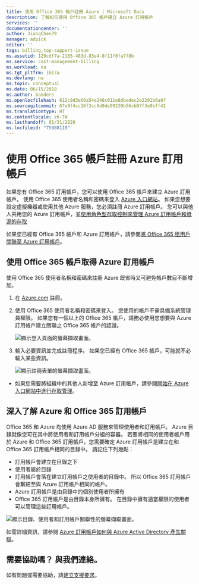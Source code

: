 ```yaml
---
title: 使用 Office 365 帳戶註冊 Azure | Microsoft Docs
description: 了解如何使用 Office 365 帳戶建立 Azure 訂用帳戶
services: ''
documentationcenter: ''
author: JiangChen79
manager: adpick
editor: ''
tags: billing,top-support-issue
ms.assetid: 129cdf7a-2165-483d-83e4-8f11f0fa7f8b
ms.service: cost-management-billing
ms.workload: na
ms.tgt_pltfrm: ibiza
ms.devlang: na
ms.topic: conceptual
ms.date: 06/15/2018
ms.author: banders
ms.openlocfilehash: 612c9d3e66a54e248c011e8dbedec2e2291b6a8f
ms.sourcegitcommit: 67e9f4cc16f2cc6d8de99239b56cb87f3e9bff41
ms.translationtype: HT
ms.contentlocale: zh-TW
ms.lasthandoff: 01/31/2020
ms.locfileid: "75988119"
---
```

# <a name="sign-up-for-an-azure-subscription-with-your-office-365-account"></a>使用 Office 365 帳戶註冊 Azure 訂用帳戶
如果您有 Office 365 訂用帳戶，您可以使用 Office 365 帳戶來建立 Azure 訂用帳戶。 使用 Office 365 使用者名稱和密碼來登入 [Azure 入口網站](https://portal.azure.com/)。 如果您想要設定虛擬機器或使用其他 Azure 服務，您必須註冊 Azure 訂用帳戶。 您可以與他人共用您的 Azure 訂用帳戶，並[使用角色型存取控制來管理 Azure 訂用帳戶和資源的存取](https://docs.microsoft.com/azure/role-based-access-control/role-assignments-portal)

如果您已經有 Office 365 帳戶和 Azure 訂用帳戶，請參閱[將 Office 365 租用戶關聯至 Azure 訂用帳戶](../../active-directory/fundamentals/active-directory-how-subscriptions-associated-directory.md)。

## <a name="get-an-azure-subscription-using-your-office-365-account"></a>使用 Office 365 帳戶取得 Azure 訂用帳戶

使用 Office 365 使用者名稱和密碼來註冊 Azure 既省時又可避免帳戶數目不斷增加。

1. 在 [Azure.com](https://account.azure.com/signup?offer=MS-AZR-0044p&appId=docs) 註冊。
2. 使用 Office 365 使用者名稱和密碼來登入。 您使用的帳戶不需具備系統管理員權限。 如果您有一個以上的 Office 365 帳戶，請務必使用您想要與 Azure 訂用帳戶建立關聯之 Office 365 帳戶的認證。

   ![顯示登入頁面的螢幕擷取畫面。](./media/office-365-account-for-azure-subscription/billing-sign-in-with-office-365-account.png)

3. 輸入必要資訊並完成註冊程序。 如果您已經有 Office 365 帳戶，可能就不必輸入某些資訊。

    ![顯示註冊表單的螢幕擷取畫面。](./media/office-365-account-for-azure-subscription/billing-azure-sign-up-fill-information.png)

- 如果您需要將組織中的其他人新增至 Azure 訂用帳戶，請參閱[開始在 Azure 入口網站中進行存取管理](../../role-based-access-control/overview.md)。

## <a id="more-about-subs">深入了解 Azure 和 Office 365 訂用帳戶</a>
Office 365 和 Azure 均使用 Azure AD 服務來管理使用者和訂用帳戶。 Azure 目錄就像您可在其中將使用者和訂用帳戶分組的容器。 若要將相同的使用者帳戶用於 Azure 和 Office 365 訂用帳戶，您需要確定 Azure 訂用帳戶是建立在和 Office 365 訂用帳戶相同的目錄中。 請記住下列幾點：

* 訂用帳戶會建立在目錄之下
* 使用者屬於目錄
* 訂用帳戶會落在建立訂用帳戶之使用者的目錄中。 所以 Office 365 訂用帳戶會繫結至與 Azure 訂用帳戶相同的帳戶。
* Azure 訂用帳戶是由目錄中的個別使用者所擁有
* Office 365 訂用帳戶是由目錄本身所擁有。 在目錄中擁有適當權限的使用者可以管理這些訂用帳戶。

![顯示目錄、使用者和訂用帳戶關聯性的螢幕擷取畫面。](./media/office-365-account-for-azure-subscription/19-background-information.png)

如需詳細資訊，請參閱 [Azure 訂用帳戶如何與 Azure Active Directory 產生關聯](../../active-directory/fundamentals/active-directory-how-subscriptions-associated-directory.md)。

## <a name="need-help-contact-us"></a>需要協助嗎？ 與我們連絡。

如有問題或需要協助，請[建立支援要求](https://go.microsoft.com/fwlink/?linkid=2083458)。
